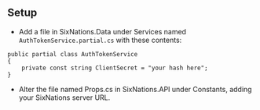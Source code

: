 ## Setup ##
* Add a file in SixNations.Data under Services named `AuthTokenService.partial.cs` with these contents:
```
public partial class AuthTokenService
{
    private const string ClientSecret = "your hash here";
}
```
* Alter the file named Props.cs in SixNations.API under Constants, adding your SixNations server URL.
